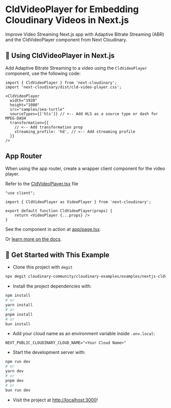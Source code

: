 # CldVideoPlayer for Embedding Cloudinary Videos in Next.js

Improve Video Streaming Next.js app with Adaptive Bitrate Streaming (ABR) and the CldVideoPlayer component from Next Cloudinary.

## 🧰 Using CldVideoPlayer in Next.js

Add Adaptive Bitrate Streaming to a video using the `CldVideoPlayer` component, use the following code:

```tsx
import { CldVideoPlayer } from 'next-cloudinary';
import 'next-cloudinary/dist/cld-video-player.css';

<CldVideoPlayer
  width="1920"
  height="1080"
  src="samples/sea-turtle"
  sourceTypes={['hls']} // <-- Add HLS as a source type or dash for MPEG-DASH
  transformation={{
    // <-- Add transformation prop
    streaming_profile: 'hd', // <-- Add streaming profile
  }}
/>
```

## App Router

When using the app router, create a wrapper client component for the video player.

Refer to the [CldVideoPlayer.tsx](components/CldVideoPlayer.tsx) file

```tsx
"use client";

import { CldVideoPlayer as VideoPlayer } from 'next-cloudinary';

export default function CldVideoPlayer(props) {
    return <VideoPlayer {...props} />
}
```

See the component in action at [app/page.tsx](app/page.tsx).

Or [learn more on the docs](https://next.cloudinary.dev/cldvideoplayer/examples#adaptive-streaming).

## 🚀 Get Started with This Example

- Clone this project with `degit`

```bash
npx degit cloudinary-community/cloudinary-examples/examples/nextjs-cldvideoplayer-abr nextjs-cldvideoplayer-abr
```

- Install the project dependencies with:

```bash
npm install
# or
yarn install
# or
pnpm install
# or
bun install
```

- Add your cloud name as an environment variable inside `.env.local`:

```
NEXT_PUBLIC_CLOUDINARY_CLOUD_NAME="<Your Cloud Name>"
```

- Start the development server with:

```bash
npm run dev
# or
yarn dev
# or
pnpm dev
# or
bun run dev
```

- Visit the project at <http://localhost:3000>!
